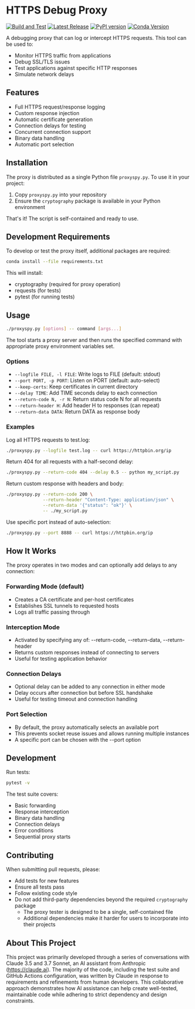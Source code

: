 # HTTPS Debug Proxy

[![Build and Test](https://github.com/anaconda/proxyspy/actions/workflows/main.yaml/badge.svg)](https://github.com/anaconda/proxyspy/actions/workflows/main.yaml)
[![Latest Release](https://img.shields.io/github/v/release/anaconda/proxyspy?include_prereleases)](https://github.com/anaconda/proxyspy/releases/latest)
[![PyPI version](https://img.shields.io/pypi/v/proxyspy.svg)](https://pypi.org/project/proxyspy/)
[![Conda Version](https://img.shields.io/conda/v/mcg/proxyspy)](https://anaconda.org/mcg/proxyspy)

A debugging proxy that can log or intercept HTTPS requests. This tool can be used to:
- Monitor HTTPS traffic from applications
- Debug SSL/TLS issues
- Test applications against specific HTTP responses
- Simulate network delays

## Features

- Full HTTPS request/response logging
- Custom response injection
- Automatic certificate generation
- Connection delays for testing
- Concurrent connection support
- Binary data handling
- Automatic port selection

## Installation

The proxy is distributed as a single Python file `proxyspy.py`. To use it in your project:

1. Copy `proxyspy.py` into your repository
2. Ensure the `cryptography` package is available in your Python environment

That's it! The script is self-contained and ready to use.

## Development Requirements

To develop or test the proxy itself, additional packages are required:
```bash
conda install --file requirements.txt
```

This will install:
- cryptography (required for proxy operation)
- requests (for tests)
- pytest (for running tests)

## Usage

```bash
./proxyspy.py [options] -- command [args...]
```

The tool starts a proxy server and then runs the specified command with appropriate proxy environment variables set.

### Options

- `--logfile FILE, -l FILE`: Write logs to FILE (default: stdout)
- `--port PORT, -p PORT`: Listen on PORT (default: auto-select)
- `--keep-certs`: Keep certificates in current directory
- `--delay TIME`: Add TIME seconds delay to each connection
- `--return-code N, -r N`: Return status code N for all requests
- `--return-header H`: Add header H to responses (can repeat)
- `--return-data DATA`: Return DATA as response body

### Examples

Log all HTTPS requests to test.log:
```bash
./proxyspy.py --logfile test.log -- curl https://httpbin.org/ip
```

Return 404 for all requests with a half-second delay:
```bash
./proxyspy.py --return-code 404 --delay 0.5 -- python my_script.py
```

Return custom response with headers and body:
```bash
./proxyspy.py --return-code 200 \
              --return-header "Content-Type: application/json" \
              --return-data '{"status": "ok"}' \
              -- ./my_script.py
```

Use specific port instead of auto-selection:
```bash
./proxyspy.py --port 8888 -- curl https://httpbin.org/ip
```

## How It Works

The proxy operates in two modes and can optionally add delays to any connection:

### Forwarding Mode (default)
- Creates a CA certificate and per-host certificates
- Establishes SSL tunnels to requested hosts
- Logs all traffic passing through

### Interception Mode
- Activated by specifying any of: --return-code, --return-data, --return-header
- Returns custom responses instead of connecting to servers
- Useful for testing application behavior

### Connection Delays
- Optional delay can be added to any connection in either mode
- Delay occurs after connection but before SSL handshake
- Useful for testing timeout and connection handling

### Port Selection
- By default, the proxy automatically selects an available port
- This prevents socket reuse issues and allows running multiple instances
- A specific port can be chosen with the --port option

## Development

Run tests:
```bash
pytest -v
```

The test suite covers:
- Basic forwarding
- Response interception
- Binary data handling
- Connection delays
- Error conditions
- Sequential proxy starts

## Contributing

When submitting pull requests, please:
- Add tests for new features
- Ensure all tests pass
- Follow existing code style
- Do not add third-party dependencies beyond the required `cryptography` package
  - The proxy tester is designed to be a single, self-contained file
  - Additional dependencies make it harder for users to incorporate into their projects

## About This Project

This project was primarily developed through a series of conversations with Claude 3.5 and 3.7 Sonnet, an AI assistant from Anthropic (https://claude.ai). The majority of the code, including the test suite and GitHub Actions configuration, was written by Claude in response to requirements and refinements from human developers. This collaborative approach demonstrates how AI assistance can help create well-tested, maintainable code while adhering to strict dependency and design constraints.

